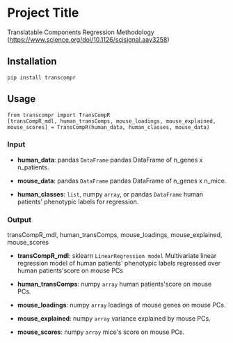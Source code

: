 # Project Title
Translatable Components Regression Methodology (https://www.science.org/doi/10.1126/scisignal.aay3258)

## Installation
```
pip install transcompr
```

## Usage
```
from transcompr import TransCompR
[transCompR_mdl, human_transComps, mouse_loadings, mouse_explained, mouse_scores] = TransCompR(human_data, human_classes, mouse_data)

```
### Input

- **human_data**: pandas `DataFrame` pandas DataFrame of n_genes x n_patients.

- **mouse_data**: pandas `DataFrame` pandas DataFrame of n_genes x n_mice.

- **human_classes**: `list`, numpy `array`, or pandas `DataFrame` human patients' phenotypic labels for regression.

### Output

transCompR_mdl, human_transComps, mouse_loadings, mouse_explained, mouse_scores

- **transCompR_mdl**: sklearn `LinearRegression model` Multivariate linear regression model of human patients' phenotypic labels regressed over human patients'score on mouse PCs

- **human_transComps**: numpy `array` human patients'score on mouse PCs.

- **mouse_loadings**: numpy `array` loadings of mouse genes on mouse PCs.

- **mouse_explained**: numpy `array` variance explained by mouse PCs.

- **mouse_scores**: numpy `array` mice's score on mouse PCs.
